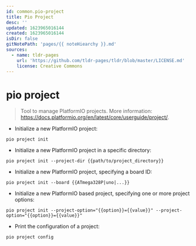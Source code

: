 ```yaml
---
id: common.pio-project
title: Pio Project
desc: ''
updated: 1623965016144
created: 1623965016144
isDir: false
gitNotePath: 'pages/{{ noteHiearchy }}.md'
sources:
  - name: tldr-pages
    url: 'https://github.com/tldr-pages/tldr/blob/master/LICENSE.md'
    license: Creative Commons
---
```

# pio project

> Tool to manage PlatformIO projects.
> More information: <https://docs.platformio.org/en/latest/core/userguide/project/>.

- Initialize a new PlatformIO project:

`pio project init`

- Initialize a new PlatformIO project in a specific directory:

`pio project init --project-dir {{path/to/project_directory}}`

- Initialize a new PlatformIO project, specifying a board ID:

`pio project init --board {{ATmega328P|uno|...}}`

- Initialize a new PlatformIO based project, specifying one or more project options:

`pio project init --project-option="{{option}}={{value}}" --project-option="{{option}}={{value}}"`

- Print the configuration of a project:

`pio project config`

